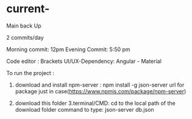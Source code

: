 # current-

Main back Up

2 commits/day 

Morning commit: 12pm
Evening Commit: 5:50 pm

Code editor : Brackets
UI/UX-Dependency: Angular - Material

To run the project :

1. download and install npm-server : npm install -g json-server
url for package just in case(https://www.npmjs.com/package/npm-server)

2. download this folder
3.terminal/CMD: cd to the local path of the download folder
command to type: json-server db.json
